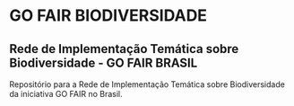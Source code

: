 # GO FAIR BIODIVERSIDADE
## Rede de Implementação Temática sobre Biodiversidade - GO FAIR BRASIL

Repositório para a Rede de Implementação Temática sobre Biodiversidade da iniciativa GO FAIR no Brasil.
